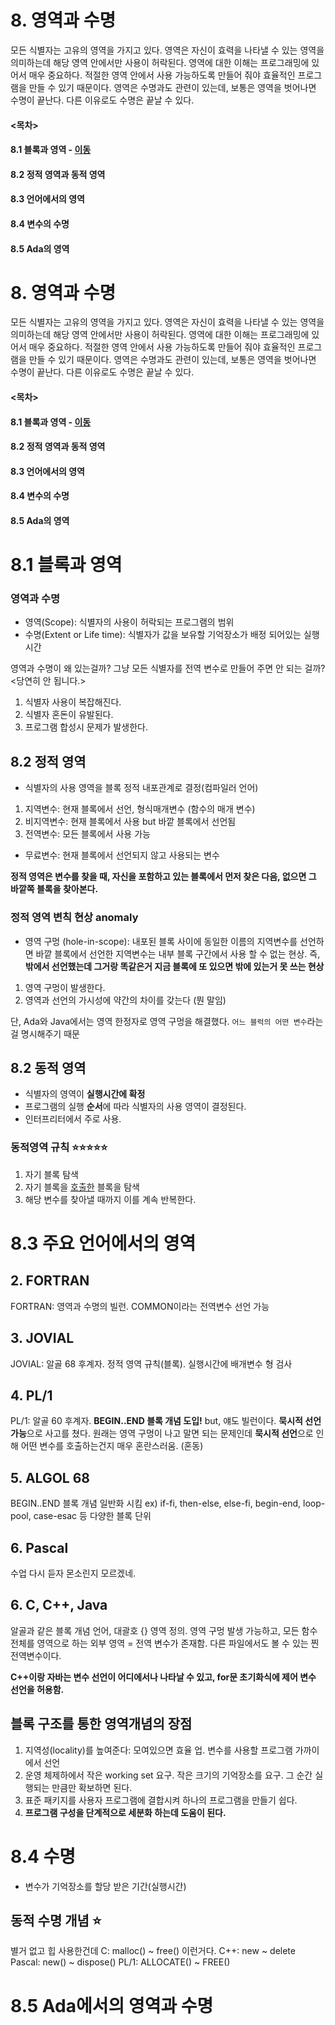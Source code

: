 # 8. 영역과 수명
모든 식별자는 고유의 영역을 가지고 있다. 영역은 자신이 효력을 나타낼 수 있는 영역을 의미하는데 해당 영역 안에서만 사용이 허락된다. 영역에 대한 이해는 프로그래밍에 있어서 매우 중요하다. 적절한 영역 안에서 사용 가능하도록 만들어 줘야 효율적인 프로그램을 만들 수 있기 때문이다. 영역은 수명과도 관련이 있는데, 보통은 영역을 벗어나면 수명이 끝난다. 다른 이유로도 수명은 끝날 수 있다.

#### <목차>
#### 8.1 블록과 영역 - **[이동](#81-블록과-영역)**
#### 8.2 정적 영역과 동적 영역
#### 8.3 언어에서의 영역
#### 8.4 변수의 수명
#### 8.5 Ada의 영역


# 8. 영역과 수명
모든 식별자는 고유의 영역을 가지고 있다. 영역은 자신이 효력을 나타낼 수 있는 영역을 의미하는데 해당 영역 안에서만 사용이 허락된다. 영역에 대한 이해는 프로그래밍에 있어서 매우 중요하다. 적절한 영역 안에서 사용 가능하도록 만들어 줘야 효율적인 프로그램을 만들 수 있기 때문이다. 영역은 수명과도 관련이 있는데, 보통은 영역을 벗어나면 수명이 끝난다. 다른 이유로도 수명은 끝날 수 있다.

#### <목차>
#### 8.1 블록과 영역 - **[이동](#81-블록과-영역)**
#### 8.2 정적 영역과 동적 영역
#### 8.3 언어에서의 영역
#### 8.4 변수의 수명
#### 8.5 Ada의 영역


# 8.1 블록과 영역
### 영역과 수명
- 영역(Scope): 식별자의 사용이 허락되는 프로그램의 범위
- 수명(Extent or Life time): 식별자가 값을 보유할 기억장소가 배정 되어있는 실행 시간 

영역과 수명이 왜 있는걸까? 그냥 모든 식별자를 전역 변수로 만들어 주면 안 되는 걸까?
<당연히 안 됩니다.>
1. 식별자 사용이 복잡해진다.
2. 식별자 혼돈이 유발된다.
3. 프로그램 합성시 문제가 발생한다.

## 8.2 정적 영역
- 식별자의 사용 영역을 블록 정적 내포관계로 결정(컴파일러 언어)
1. 지역변수: 현재 블록에서 선언, 형식매개변수 (함수의 매개 변수)
2. 비지역변수: 현재 블록에서 사용 but 바깥 블록에서 선언됨
3. 전역변수: 모든 블록에서 사용 가능

- 무료변수: 현재 블록에서 선언되지 않고 사용되는 변수

**정적 영역은 변수를 찾을 때, 자신을 포함하고 있는 블록에서 먼저 찾은 다음, 없으면 그 바깥쪽 블록을 찾아본다.**

### 정적 영역 변칙 현상 anomaly 
- 영역 구멍 (hole-in-scope): 내포된 블록 사이에 동일한 이름의 지역변수를 선언하면 바깥 블록에서 선언한 지역변수는 내부 블록 구간에서 사용 할 수 없는 현상. 즉, **밖에서 선언했는데 그거랑 똑같은거 지금 블록에 또 있으면 밖에 있는거 못 쓰는 현상**

1. 영역 구멍이 발생한다.
2. 영역과 선언의 가시성에 약간의 차이를 갖는다 (뭔 말임)

단, Ada와 Java에서는 영역 한정자로 영역 구멍을 해결했다. `어느 블럭의 어떤 변수`라는걸 명시해주기 때문

## 8.2 동적 영역
- 식별자의 영역이 **실행시간에 확정**
- 프로그램의 실행 **순서**에 따라 식별자의 사용 영역이 결정된다.
- 인터프리터에서 주로 사용.

### 동적영역 규칙 ⭐⭐⭐⭐⭐
1. 자기 블록 탐색
2. 자기 블록을 <U>호출한</U> 블록을 탐색
3. 해당 변수를 찾아낼 때까지 이를 계속 반복한다.


# 8.3 주요 언어에서의 영역

## 2. FORTRAN
FORTRAN: 영역과 수명의 빌런. COMMON이라는 전역변수 선언 가능
## 3. JOVIAL
JOVIAL: 알골 68 후계자. 정적 영역 규칙(블록). 실행시간에 배개변수 형 검사
## 4. PL/1
PL/1: 알골 60 후계자. **BEGIN..END 블록 개념 도입!**
but, 얘도 빌런이다. **묵시적 선언 가능**으로 사고를 쳤다.
원래는 영역 구멍이 나고 말면 되는 문제인데 **묵시적 선언**으로 인해 어떤 변수를 호출하는건지 매우 혼란스러움. (혼동)
## 5. ALGOL 68
BEGIN..END 블록 개념 일반화 시킴
ex) if-fi, then-else, else-fi, begin-end, loop-pool, case-esac 등 다양한 블록 단위
## 6. Pascal
수업 다시 듣자 몬소린지 모르겠네.
## 6. C, C++, Java
알골과 같은 블록 개념 언어, 대괄호 {} 영역 정의. 영역 구멍 발생 가능하고, 모든 함수 전체를 영역으로 하는 외부 영역 = 전역 변수가 존재함. 다른 파일에서도 볼 수 있는 찐 전역변수이다. <br>


**C++이랑 자바는 변수 선언이 어디에서나 나타날 수 있고, for문 초기화식에 제어 변수 선언을 허용함.**

## 블록 구조를 통한 영역개념의 장점
1. 지역성(locality)를 높여준다: 모여있으면 효율 업. 변수를 사용할 프로그램 가까이에서 선언
2. 운영 체제하에서 작은 working set 요구. 작은 크기의 기억장소를 요구. 그 순간 실행되는 만큼만 확보하면 된다.
3. 표준 패키지를 사용자 프로그램에 결합시켜 하나의 프로그램을 만들기 쉽다.
4. **프로그램 구성을 단계적으로 세분화 하는데 도움이 된다.**

# 8.4 수명
- 변수가 기억장소를 할당 받은 기간(실행시간)
  
## 동적 수명 개념 ⭐
별거 없고 힙 사용한건데
C: malloc() ~ free() 이런거다.
C++: new ~ delete
Pascal: new() ~ dispose()
PL/1: ALLOCATE() ~ FREE()

# 8.5 Ada에서의 영역과 수명
